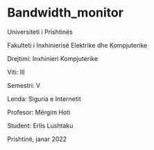 # Bandwidth_monitor

Universiteti i Prishtinës

Fakulteti i Inxhinierisë Elektrike dhe Kompjuterike

Drejtimi: Inxhinieri Kompjuterike

Viti: III

Semestri: V

Lenda: Siguria e Internetit

Profesor: Mërgim Hoti

Student: Erlis Lushtaku

Prishtinë, janar 2022
